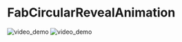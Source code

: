 # FabCircularRevealAnimation


![video_demo](https://user-images.githubusercontent.com/28338493/41410945-c69a4048-6ff8-11e8-8b85-2d65b3eabd36.gif)
![video_demo](https://user-images.githubusercontent.com/28338493/41411026-008cc96a-6ff9-11e8-845f-7d34c6f0b382.gif)
